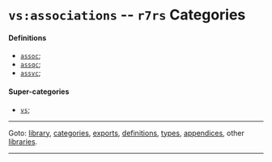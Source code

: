 

<a id='category__r7rs__vs_3a_associations'></a>

# `vs:associations` -- `r7rs` Categories


<a id='category__r7rs__vs_3a_associations__definitions'></a>

#### Definitions

 * [`assoc`](../../r7rs/definitions/assoc.md#definition__r7rs__assoc);
 * [`assqc`](../../r7rs/definitions/assqc.md#definition__r7rs__assqc);
 * [`assvc`](../../r7rs/definitions/assvc.md#definition__r7rs__assvc);


<a id='category__r7rs__vs_3a_associations__super-categories'></a>

#### Super-categories

 * [`vs`](../../r7rs/categories/vs.md#category__r7rs__vs);

----

Goto: [library](../../r7rs/_index.md#library__r7rs), [categories](../../r7rs/categories/_index.md#toc__r7rs__categories), [exports](../../r7rs/exports/_index.md#toc__r7rs__exports), [definitions](../../r7rs/definitions/_index.md#toc__r7rs__definitions), [types](../../r7rs/types/_index.md#toc__r7rs__types), [appendices](../../r7rs/appendices/_index.md#toc__r7rs__appendices), other [libraries](../../_libraries.md#toc__libraries).

----

